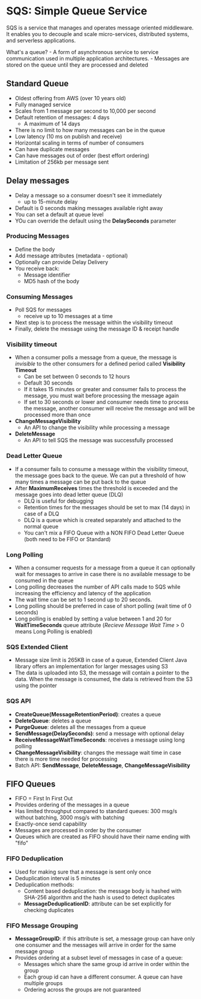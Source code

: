 # SQS: Simple Queue Service

SQS is a service that manages and operates message oriented middleware. It enables you to decouple and scale micro-services, distributed systems, and serverless applications.

What's a queue?
    - A form of asynchronous service to service communication used in multiple application architectures.
    - Messages are stored on the queue until they are processed and deleted

## Standard Queue

- Oldest offering from AWS (over 10 years old)
- Fully managed service
- Scales from 1 message per second to 10,000 per second
- Default retention of messages: 4 days
    - A maximum of 14 days
- There is no limit to how many messages can be in the queue
- Low latency (10 ms on publish and receive)
- Horizontal scaling in terms of number of consumers
- Can have duplicate messages
- Can have messages out of order (best effort ordering)
- Limitation of 256kb per message sent

## Delay messages

- Delay a message so a consumer doesn't see it immediately
    - up to 15-minute delay
- Default is 0 seconds making messages available right away
- You can set a default at queue level
- YOu can override the default using the **DelaySeconds** parameter

### Producing Messages

- Define the body
- Add message attributes (metadata - optional)
- Optionally can provide Delay Delivery
- You receive back:
    - Message identifier
    - MD5 hash of the body

### Consuming Messages

- Poll SQS for messages
    - receive up to 10 messages at a time
- Next step is to process the message within the visibility timeout
- Finally, delete the message using the message ID & receipt handle

### Visibility timeout

- When a consumer polls a message from a queue, the message is *invisible* to the other consumers for a defined period called **Visibility Timeout**
    - Can be set between 0 seconds to 12 hours
    - Default 30 seconds
    - If it takes 15 minutes or greater and consumer fails to process the message, you must wait before processing the message again
    - If set to 30 seconds or lower and consumer needs time to process the message, another consumer will receive the message and will be processed more than once
- **ChangeMessageVisibility**
    - An API to change the visibility while processing a message
- **DeleteMessage**
    - An API to tell SQS the message was successfully processed

### Dead Letter Queue

- If a consumer fails to consume a message within the visibility timeout, the message goes back to the queue. We can put a threshold of how many times a message can be put back to the queue
- After **MaximumReceives** times the threshold is exceeded and the message goes into dead letter queue (DLQ)
    - DLQ is useful for debugging
    - Retention times for the messages should be set to max (14 days) in case of a DLQ
    - DLQ is a queue which is created separately and attached to the normal queue
    - You can't mix a FIFO Queue with a NON FIFO Dead Letter Queue (both need to be FIFO or Standard)

### Long Polling

- When a consumer requests for a message from a queue it can optionally wait for messages to arrive in case there is no available message to be consumed in the queue
- Long polling decreases the number of API calls made to SQS while increasing the efficiency and latency of the application
- The wait time can be set to 1 second up to 20 seconds.
- Long polling should be preferred in case of short polling (wait time of 0 seconds)
- Long polling is enabled by setting a value between 1 and 20 for **WaitTimeSeconds** queue attribute (_Recieve Message Wait Time_ > 0 means Long Polling is enabled)

### SQS Extended Client

- Message size limit is 265KB in case of a queue, Extended Client Java library offers an implementation for larger messages using S3
- The data is uploaded into S3, the message will contain a pointer to the data. When the message is consumed, the data is retrieved from the S3 using the pointer

### SQS API

- **CreateQueue(MessageRetentionPeriod)**: creates a queue
- **DeleteQueue**: deletes a queue
- **PurgeQueue**: deletes all the messages from a queue
- **SendMessage(DelaySeconds)**: send a message with optional delay
- **ReceiveMessageWaitTimeSeconds**: receives a message using long polling
- **ChangeMessageVisibility**: changes the message wait time in case there is more time needed for processing
- Batch API: **SendMessage**, **DeleteMessage**, **ChangeMessageVisibility**

## FIFO Queues

- FIFO = First In First Out
- Provides ordering of the messages in a queue
- Has limited throughput compared to standard queues: 300 msg/s without batching, 3000 msg/s with batching
- Exactly-once send capability
- Messages are processed in order by the consumer
- Queues which are created as FIFO should have their name ending with "fifo"

### FIFO Deduplication

- Used for making sure that a message is sent only once
- Deduplication interval is 5 minutes
- Deduplication methods:
    - Content based deduplication: the message body is hashed with SHA-256 algorithm and the hash is used to detect duplicates
    - **MessageDeduplicationID**: attribute can be set explicitly for checking duplicates

### FIFO Message Grouping

- **MessageGroupID**: if this attribute is set, a message group can have only one consumer and the messages will arrive in order for the same message group
- Provides ordering at a subset level of messages in case of a queue:
    - Messages which share the same group id arrive in order within the group
    - Each group id can have a different consumer. A queue can have multiple groups
    - Ordering across the groups are not guaranteed

